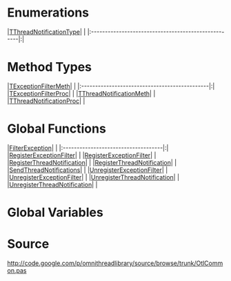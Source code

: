 # Enumerations #

|[TThreadNotificationType](TThreadNotificationType.md)| |
|:----------------------------------------------------|:|

# Method Types #

|[TExceptionFilterMeth](TExceptionFilterMeth.md)| |
|:----------------------------------------------|:|
|[TExceptionFilterProc](TExceptionFilterProc.md)|  |
|[TThreadNotificationMeth](TThreadNotificationMeth.md)|  |
|[TThreadNotificationProc](TThreadNotificationProc.md)|  |

# Global Functions #

|[FilterException](FilterException.md)| |
|:------------------------------------|:|
|[RegisterExceptionFilter](RegisterExceptionFilter.md)|  |
|[RegisterExceptionFilter](RegisterExceptionFilter.md)|  |
|[RegisterThreadNotification](RegisterThreadNotification.md)|  |
|[RegisterThreadNotification](RegisterThreadNotification.md)|  |
|[SendThreadNotifications](SendThreadNotifications.md)|  |
|[UnregisterExceptionFilter](UnregisterExceptionFilter.md)|  |
|[UnregisterExceptionFilter](UnregisterExceptionFilter.md)|  |
|[UnregisterThreadNotification](UnregisterThreadNotification.md)|  |
|[UnregisterThreadNotification](UnregisterThreadNotification.md)|  |

# Global Variables #

# Source #

http://code.google.com/p/omnithreadlibrary/source/browse/trunk/OtlCommon.pas